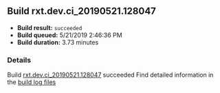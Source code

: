 ## Build rxt.dev.ci_20190521.128047
- **Build result:** `succeeded`
- **Build queued:** 5/21/2019 2:46:36 PM
- **Build duration:** 3.73 minutes
### Details
Build [rxt.dev.ci_20190521.128047](https://winappstudio.visualstudio.com/web/build.aspx?pcguid=a4ef43be-68ce-4195-a619-079b4d9834c2&builduri=vstfs%3a%2f%2f%2fBuild%2fBuild%2f28047) succeeded
Find detailed information in the [build log files](https://uwpctdiags.blob.core.windows.net/buildlogs/rxt.dev.ci_20190521.128047_logs.zip)
